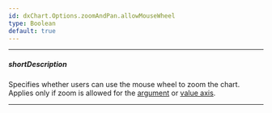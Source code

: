 ```yaml
---
id: dxChart.Options.zoomAndPan.allowMouseWheel
type: Boolean
default: true
---
```

---
##### shortDescription
Specifies whether users can use the mouse wheel to zoom the chart. Applies only if zoom is allowed for the [argument](/api-reference/10%20UI%20Components/dxChart/1%20Configuration/zoomAndPan/argumentAxis.md '/Documentation/ApiReference/UI_Components/dxChart/Configuration/zoomAndPan/#argumentAxis') or [value axis](/api-reference/10%20UI%20Components/dxChart/1%20Configuration/zoomAndPan/valueAxis.md '/Documentation/ApiReference/UI_Components/dxChart/Configuration/zoomAndPan/#valueAxis').

---
